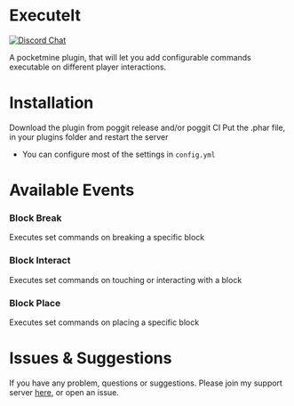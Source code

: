 # ExecuteIt
[![Discord Chat](https://img.shields.io/discord/490677165289897995.svg)](https://discord.gg/M7FA5D3)

A pocketmine plugin, that will let you add configurable commands executable on different player interactions.
# Installation
Download the plugin from poggit release and/or poggit CI
Put the .phar file, in your plugins folder and restart the server
- You can configure most of the settings in `config.yml`
# Available Events
### Block Break
Executes set commands on breaking a specific block
### Block Interact
Executes set commands on touching or interacting with a block
### Block Place
Executes set commands on placing a specific block
# Issues & Suggestions
If you have any problem, questions or suggestions.
Please join my support server [here](https://discord.gg/M7FA5D3), or open an issue.
